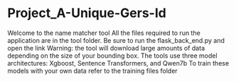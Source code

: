 # Project_A-Unique-Gers-Id
Welcome to the name matcher tool
All the files required to run the application are in the tool folder. Be sure to run the flask_back_end.py and open the link
Warning: the tool will download large amounts of data depending on the size of your bounding box. The tools use three model architectures: Xgboost, Sentence Transformers, and Qwen7b
To train these models with your own data refer to the training files folder
